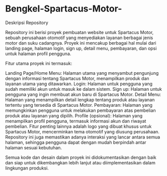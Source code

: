 # Bengkel-Spartacus-Motor-
Deskripsi Repository

Repository ini berisi proyek pembuatan website untuk Spartacus Motor, sebuah perusahaan otomotif yang menyediakan layanan berbagai jenis motor dan suku cadangnya. Proyek ini mencakup berbagai hal mulai dari landing page, halaman login, sign up, detail menu, pembayaran, dan opsi untuk halaman profil pengguna. 


Fitur utama proyek ini termasuk:

Landing Page/Home Menu: Halaman utama yang menyambut pengunjung dengan informasi tentang Spartacus Motor, menampilkan produk dan layanan utama yang ditawarkan.
Login: Halaman untuk pengguna yang sudah memiliki akun untuk masuk ke dalam sistem.
Sign up: Halaman untuk pengguna yang ingin membuat akun baru di Spartacus Motor.
Detail Menu: Halaman yang menampilkan detail lengkap tentang produk atau layanan tertentu yang tersedia di Spartacus Motor.
Pembayaran: Halaman yang memungkinkan pengguna untuk melakukan pembayaran atas pembelian produk atau layanan yang dipilih.
Profile (opsional): Halaman yang menampilkan profil pengguna, termasuk informasi akun dan riwayat pembelian.
Fitur penting lainnya adalah logo yang dibuat khusus untuk Spartacus Motor, mencerminkan tema otomotif yang diusung perusahaan. Repository ini juga memastikan adanya interaksi yang lancar antara semua halaman, sehingga pengguna dapat dengan mudah berpindah antar halaman sesuai kebutuhan.

Semua kode dan desain dalam proyek ini didokumentasikan dengan baik dan siap untuk dikembangkan lebih lanjut atau diimplementasikan dalam lingkungan produksi.

